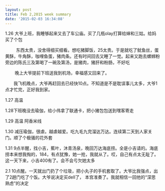 ```yaml
---
layout: post
title: Feb 2,2015 week summary
date: '2015-02-03 16:34:08'
---
```



1.26 大爷上班，我睡够起来又去了车公庙。买了几瓶olay打算给婶和三姑。给妈买了个包

         东西太贵，没舍得细买细看。想吃猪脚饭，25太贵。于是就吃了鱿鱼丝，蛋黄酥，牛角酥，咖哩鱼蛋，猪肉条。还有时间回去又睡了一觉。起来又跑去螺蛳粉旁边的陈氏三及第喝了一碗及第汤，是猪肉，猪肝和粉肠，不好吃

        晚上大爷提前下班送我到机场，幸福感又回来了。

       我飞机晚点，大爷再赶回去已经快10点。不知道是不是耽误事儿太多，大爷1点才忙完，正好我到家。

1.27 高温

1.28下班晚没去瑜伽，给小伟拿了联通卡，把小猪包包送到嘿客寄走

1.29 高温 阿香米线

1.30 减压瑜伽，很虐。越虐越爱。吃九毛九完溜达万达。连续第二天到人家关门。顺了个极骚的花外套

1.31 9点半醒，找小吉，蕉叶，沐青汤泉，晚回万达海底捞。全是小吉请的。海底捞本来想我掏的，184，有点犹豫，她一抢，我就从了。哎，自己有点太无耻了。这一天下来，小吉400有了。会不会亏欠她太多

2.1 10点醒。一天就出门扔了个垃圾，把小丸子的手机套取了。大爷比我强点，出了2趟门吃了个饭。大爷说决定买dell了， 本宫准奏了。我就相信一回他的“深思熟虑”的决定


